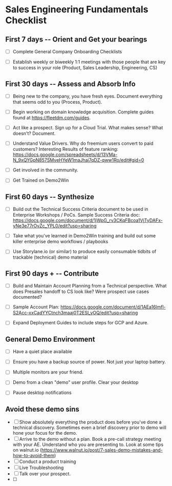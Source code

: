 # Sales Engineering Fundamentals Checklist


## First 7 days -- Orient and Get your bearings

- [ ] Complete General Company Onboarding Checklists
- [ ] Establish weekly or biweekly 1:1 meetings with those people that are key to success in your role (Product, Sales Leadership, Engineering, CS)


## First 30 days -- Assess and Absorb Info

- [ ] Being new to the company, you have fresh eyes. Document everything that seems odd to you (Process, Product). 
- [ ] Begin working on domain knowledge acquisition. Complete guides found at https://fleetdm.com/guides.
- [ ] Act like a prospect. Sign up for a Cloud Trial. What makes sense? What doesn't? Document. 
- [ ] Understand Value Drivers. Why do freemium users convert to paid customers? Interesting Results of feature ranking: https://docs.google.com/spreadsheets/d/13VMa-N_9xQYGpN857SMveHYeW1maJhai7qDZ-qww1Ro/edit#gid=0
- [ ] Get involved in the community.
- [ ] Get Trained on Demo2Win


## First 60 days -- Synthesize

- [ ] Build out the Technical Success Criteria document to be used in Enterprise Workshops / PoCs. Sample Success Criteria doc: https://docs.google.com/document/d/1jWpG_rv3CKqFBcoa1VjTyDAFx-yNe3e77rOvZc_YPL0/edit?usp=sharing
- [ ] Take what you've learned in Demo2Win training and build out some killer enterprise demo workflows / playbooks
- [ ] Use Storylane.io (or similar) to produce easily consumable tidbits of trackable (technical) demo material


## First 90 days + -- Contribute

- [ ] Build and Maintain Account Planning from a Technical perspective. What does Presales handoff to CS look like? Were prospect use cases documented? 
- [ ] Sample Account Plan: https://docs.google.com/document/d/1AEa16lmfl-S2Acc-xxCadYYCtnch3maaj0T2ESl_yOQ/edit?usp=sharing
- [ ] Expand Deployment Guides to include steps for GCP and Azure.


## General Demo Environment

- [ ] Have a quiet place available
- [ ] Ensure you have a backup source of power. Not just your laptop battery.
- [ ] Multiple monitors are your friend.
- [ ] Demo from a clean "demo" user profile. Clear your desktop
- [ ] Pause desktop notifications


## Avoid these demo sins
- [ ] Show absolutely everything the product does before you've done a technical discovery. Sometimes even a brief discovery prior to demo will hone your focus for the demo.
- [ ] Arrive to the demo without a plan. Book a pre-call strategy meeting with your AE. Understand who you are presenting to. Look at some tips on walnut.io (https://www.walnut.io/post/7-sales-demo-mistakes-and-how-to-avoid-them)
- [ ] Conduct a product training
- [ ] Live Troubleshooting
- [ ] Talk over your prospect. 
- [ ] 
